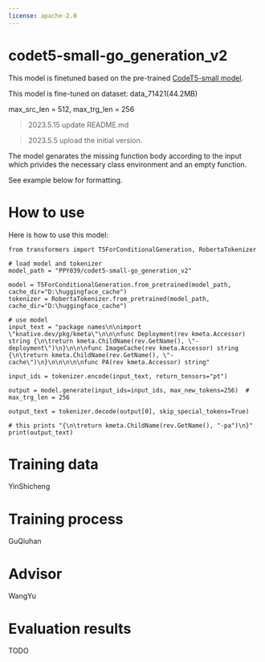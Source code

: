 ```yaml
---
license: apache-2.0
---
```


# codet5-small-go_generation_v2
This model is finetuned based on the pre-trained [CodeT5-small model](https://github.com/salesforce/CodeT5#fine-tuning). 

This model is fine-tuned on dataset: data_71421(44.2MB)

max_src_len = 512, max_trg_len = 256

> 2023.5.15 update README.md

> 2023.5.5 upload the initial version.

The model genarates the missing function body according to the input which privides the necessary class environment and an empty function.

See example below for formatting.
 
# How to use
Here is how to use this model:

```
from transformers import T5ForConditionalGeneration, RobertaTokenizer

# load model and tokenizer
model_path = "PPY039/codet5-small-go_generation_v2"

model = T5ForConditionalGeneration.from_pretrained(model_path, cache_dir="D:\huggingface_cache")
tokenizer = RobertaTokenizer.from_pretrained(model_path, cache_dir="D:\huggingface_cache")

# use model
input_text = "package names\n\nimport \"knative.dev/pkg/kmeta\"\n\n\nfunc Deployment(rev kmeta.Accessor) string {\n\treturn kmeta.ChildName(rev.GetName(), \"-deployment\")\n}\n\n\nfunc ImageCache(rev kmeta.Accessor) string {\n\treturn kmeta.ChildName(rev.GetName(), \"-cache\")\n}\n\n\n\n\nfunc PA(rev kmeta.Accessor) string"

input_ids = tokenizer.encode(input_text, return_tensors="pt")

output = model.generate(input_ids=input_ids, max_new_tokens=256)  # max_trg_len = 256

output_text = tokenizer.decode(output[0], skip_special_tokens=True)

# this prints "{\n\treturn kmeta.ChildName(rev.GetName(), "-pa")\n}"
print(output_text)

```

# Training data
YinShicheng

# Training process
GuQiuhan

# Advisor
WangYu

# Evaluation results
TODO
